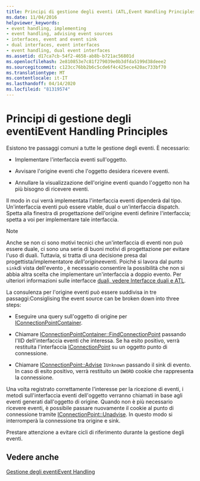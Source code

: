 ```yaml
---
title: Principi di gestione degli eventi (ATL,Event Handling Principles)
ms.date: 11/04/2016
helpviewer_keywords:
- event handling, implementing
- event handling, advising event sources
- interfaces, event and event sink
- dual interfaces, event interfaces
- event handling, dual event interfaces
ms.assetid: d17ca7cb-54f2-4658-ab8b-b721ac56801d
ms.openlocfilehash: 2e810853e7c81f279039e0b3dfda5199d38deee2
ms.sourcegitcommit: c123cc76bb2b6c5cde6f4c425ece420ac733bf70
ms.translationtype: MT
ms.contentlocale: it-IT
ms.lasthandoff: 04/14/2020
ms.locfileid: "81319574"
---
```

# <a name="event-handling-principles"></a>Principi di gestione degli eventiEvent Handling Principles

Esistono tre passaggi comuni a tutte le gestione degli eventi. È necessario:

- Implementare l'interfaccia eventi sull'oggetto.

- Avvisare l'origine eventi che l'oggetto desidera ricevere eventi.

- Annullare la visualizzazione dell'origine eventi quando l'oggetto non ha più bisogno di ricevere eventi.

Il modo in cui verrà implementata l'interfaccia eventi dipenderà dal tipo. Un'interfaccia eventi può essere vtable, dual o un'interfaccia dispatch. Spetta alla finestra di progettazione dell'origine eventi definire l'interfaccia; spetta a voi per implementare tale interfaccia.

> [!NOTE]
> Anche se non ci sono motivi tecnici che un'interfaccia di eventi non può essere duale, ci sono una serie di buoni motivi di progettazione per evitare l'uso di duali. Tuttavia, si tratta di una decisione presa dal progettista/implementatore *dell'origine*eventi. Poiché si lavora dal punto `sink`di vista dell'evento , è necessario consentire la possibilità che non si abbia altra scelta che implementare un'interfaccia a doppio evento. Per ulteriori informazioni sulle interfacce [duali, vedere Interfacce duali e ATL](../atl/dual-interfaces-and-atl.md).

La consulenza per l'origine eventi può essere suddivisa in tre passaggi:Consiglising the event source can be broken down into three steps:

- Eseguire una query sull'oggetto di origine per [IConnectionPointContainer](/windows/win32/api/ocidl/nn-ocidl-iconnectionpointcontainer).

- Chiamare [IConnectionPointContainer::FindConnectionPoint](/windows/win32/api/ocidl/nf-ocidl-iconnectionpointcontainer-findconnectionpoint) passando l'IID dell'interfaccia eventi che interessa. Se ha esito positivo, verrà restituita l'interfaccia [IConnectionPoint](/windows/win32/api/ocidl/nn-ocidl-iconnectionpoint) su un oggetto punto di connessione.

- Chiamare [IConnectionPoint::Advise](/windows/win32/api/ocidl/nf-ocidl-iconnectionpoint-advise) `IUnknown` passando il sink di evento. In caso di esito positivo, verrà restituito un `DWORD` cookie che rappresenta la connessione.

Una volta registrato correttamente l'interesse per la ricezione di eventi, i metodi sull'interfaccia eventi dell'oggetto verranno chiamati in base agli eventi generati dall'oggetto di origine. Quando non è più necessario ricevere eventi, è possibile passare nuovamente il cookie al punto di connessione tramite [IConnectionPoint::Unadvise](/windows/win32/api/ocidl/nf-ocidl-iconnectionpoint-unadvise). In questo modo si interromperà la connessione tra origine e sink.

Prestare attenzione a evitare cicli di riferimento durante la gestione degli eventi.

## <a name="see-also"></a>Vedere anche

[Gestione degli eventiEvent Handling](../atl/event-handling-and-atl.md)
